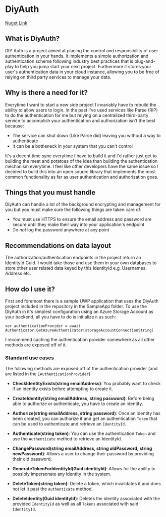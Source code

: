 # DiyAuth

[Nuget Link](https://www.nuget.org/packages/DiyAuth/)

## What is DiyAuth?
DIY Auth is a project aimed at placing the control and responsibility of user authentication in your hands. It implements a simple authorization and authentication scheme following industry best practices that is plug-and-play to help you jump start your next project. Furthermore it stores your user's authentication data in your cloud instance, allowing you to be free of relying on third party services to manage your data.

## Why is there a need for it?
Everytime I want to start a new side project I invariably have to rebuild the ability to allow users to login. In the past I've used services like Parse (RIP) to do the authentication for me but relying on a centralized third-party service to accomplish your authentication and authorization isn't the best because:

- The service can shut down (Like Parse did) leaving you without a way to authenticate
- It can be a bottleneck in your system that you can't control

It's a decent time sync everytime I have to build it and I'd rather just get to building the meat and potatoes of the idea than building the authentication mechanism everytime. I feel like other developers have the same issue so I decided to build this into an open source library that implements the most common functionality as far as user authentication and authorization goes. 

## Things that you must handle
DiyAuth can handle a lot of the background encrypting and management for you but you must make sure the following things are taken care of:
- You must use HTTPS to ensure the email address and password are secure until they make their way into your application's endpoint
- Do *not* log the password anywhere at any point 

## Recommendations on data layout
The authorization/authentication endpoints in the project return an IdentityId Guid. I would take those and use them in your own databases to store other user related data keyed by this IdentityId e.g. Usernames, Address etc. 

## How do I use it?
First and foremost there is a sample UWP application that uses the DiyAuth project included in the repository in the SampleApp folder.
To use the DiyAuth in it's simplest configuration using an Azure Storage Account as your backend, all you have to do is initialize it as such:
```
var authenticationProvider = await Authenticator.GetAzureAuthenticator(storageAccountConnectionString)
```
I recommend caching the authentication provider somewhere as all other methods are exposed off of it. 

### Standard use cases
The following methods are exposed off of the authentication provider (and are listed in the `IAuthenticationProvider`)

- **CheckIdentityExists(string emailAddress)**: You probably want to check if an identity exists before attempting to create it.

- **CreateIdentity(string emailAddress, string password)**: Before being able to authorize or authenticate, you have to create an identity.

- **Authorize(string emailAddress, string password)**: Once an identity has been created, you can authorize it and get an authentication `Token` that can be used to authenticate and retrieve an `IdentityId`.

- **Authenticate(string token)**: You can use the authentication `Token` and use the `Authenticate` method to retrieve an IdentityId.

- **ChangePassword(string emailAddress, string oldPassword, string newPassword)**: Allows a user to change their password by providing their old password.

- **GenerateTokenForIdentityId(Guid identityId)**: Allows for the ability to possibly impersonate any identity in the system.

- **DeleteToken(string token)**: Delete a token, which invalidates it and does not let it past the `Authenticate` method.

- **DeleteIdentity(Guid identityId)**: Deletes the identity associated with the provided `IdentityId` as well as all `Tokens` associated with said `IdentityId`.
